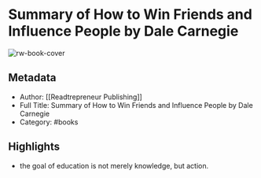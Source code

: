 # Summary of How to Win Friends and Influence People by Dale Carnegie

![rw-book-cover](https://img1.od-cdn.com/ImageType-100/7635-1/{B892CF11-F1AB-4BBF-99F9-A1D27F1209EB}Img100.jpg)

## Metadata
- Author: [[Readtrepreneur Publishing]]
- Full Title: Summary of How to Win Friends and Influence People by Dale Carnegie
- Category: #books

## Highlights
- the goal of education is not merely knowledge, but action.
